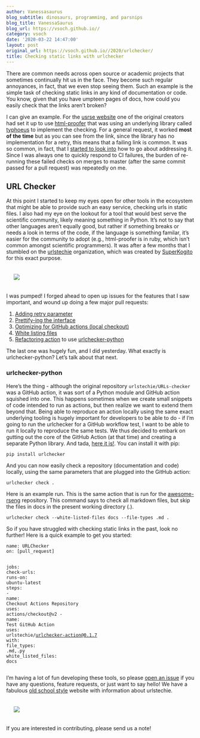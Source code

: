 ```yaml
---
author: Vanessasaurus
blog_subtitle: dinosaurs, programming, and parsnips
blog_title: VanessaSaurus
blog_url: https://vsoch.github.io//
category: vsoch
date: '2020-03-22 14:47:00'
layout: post
original_url: https://vsoch.github.io//2020/urlchecker/
title: Checking static links with urlchecker
---
```


<p>There are common needs across open source or academic projects that sometimes 
continually hit us in the face. They become such regular annoyances, in fact,
that we even stop seeing them. Such an example is the simple task of checking
static links in any kind of documentation or code. You know, given that you
have umpteen pages of docs, how could you easily check that the links aren’t
broken?</p>

<p>I can give an example. For the <a href="https://us-rse.org" target="_blank">usrse website</a> one of the original
creators had set it up to use <a href="https://github.com/gjtorikian/html-proofer" target="_blank">html-proofer</a> 
that was using an underlying library called <a href="https://github.com/typhoeus/typhoeus/issues/182" target="_blank">typhoeus</a> 
to implement the checking. For a general request, it worked <strong>most of the time</strong> but as you can see
from the link, since the library has no implementation for a retry, this means that a failing
link is common. It was so common, in fact, that I <a href="https://github.com/USRSE/usrse.github.io/issues/171" target="_blank">started to look into</a> how to go about addressing it. Since I was always one to quickly respond to CI
failures, the burden of re-running these failed checks on merges to master (after
the same commit passed for a pull request) was repeatedly on me.</p>

<h2 id="url-checker">URL Checker</h2>

<p>At this point I started to keep my eyes open for other tools in the ecosystem that
might be able to provide such an easy service, checking urls in static files.
I also had my eye on the lookout for a tool that would best serve the scientific
community, likely meaning something in Python. It’s not to say that other languages aren’t
equally good, but rather if something breaks or needs a look in terms of the code,
if the language is something familar, it’s easier for the community to adopt (e.g.,
html-proofer is in ruby, which isn’t common amongst scientific programmers).
It was after a few months that I stumbled on the <a href="https://github.com/urlstechie" target="_blank">urlstechie</a> organization, 
which was created by <a href="https://github.com/SuperKogito" target="_blank">SuperKogito</a> for this exact purpose.</p>

<div style="padding: 20px;">
<img src="https://raw.githubusercontent.com/urlstechie/urlchecker-python/master/docs/urlstechie.png" />
</div>

<p>I was pumped! I forged ahead to open up issues for the features that I saw important,
and wound up doing a few major pull requests:</p>

<ol class="custom-counter">
  <li><a href="https://github.com/urlstechie/urlchecker-action/pull/17" target="_blank">Adding retry parameter</a></li>
  <li><a href="https://github.com/urlstechie/urlchecker-action/pull/19" target="_blank">Prettify-ing the interface</a></li>
  <li><a href="https://github.com/urlstechie/urlchecker-action/pull/24" target="_blank">Optimizing for GitHub actions (local checkout)</a></li>
  <li><a href="https://github.com/urlstechie/urlchecker-action/pull/30" target="_blank">White listing files</a></li>
  <li><a href="https://github.com/urlstechie/urlchecker-action/pull/36" target="_blank">Refactoring action</a> to use <a href="https://github.com/urlstechie/urlchecker-python" target="_blank">urlchecker-python</a></li>
</ol>

<p>The last one was hugely fun, and I did yesterday. What exactly is urlchecker-python? Let’s
talk about that next.</p>

<h3 id="urlchecker-python">urlchecker-python</h3>

<p>Here’s the thing - although the original repository <code class="language-plaintext highlighter-rouge">urlstechie/URLs-checker</code> was a GitHub action, 
it was sort of a Python module and GitHub action squished into one. This happens sometimes when we 
create small snippets of code intended to run as actions, but then realize we want to extend them
beyond that. Being able to reproduce an action locally using the same exact underlying tooling 
is hugely important for developers to be able to do - if I’m going to run the urlchecker for a GitHub workflow test, 
I want to be able to run it locally to reproduce the same tests. We thus
decided to embark on gutting out the core of the GitHub Action (at that time)
and creating a separate Python library. And tada, <a href="https://github.com/urlstechie/urlchecker-python" target="_blank">here it is!</a>.
You can install it with pip:</p>

<div class="language-bash highlighter-rouge"><div class="highlight"><pre class="highlight"><code>pip <span class="nb">install </span>urlchecker
</code></pre></div></div>

<p>And you can now easily check a repository (documentation and code) locally, using the
same parameters that are plugged into the GitHub action:</p>

<div class="language-bash highlighter-rouge"><div class="highlight"><pre class="highlight"><code>urlchecker check <span class="nb">.</span>
</code></pre></div></div>

<p>Here is an example run. This is the same action that is run for the <a href="https://github.com/rseng/awesome-rseng/blob/master/.github/workflows/urlchecker.yml" target="_blank">awesome-rseng</a> repository. This command says to check all markdown files,
but skip the files in docs in the present working directory (.).</p>

<div class="language-bash highlighter-rouge"><div class="highlight"><pre class="highlight"><code>urlchecker check <span class="nt">--white-listed-files</span> docs <span class="nt">--file-types</span> .md <span class="nb">.</span>
</code></pre></div></div>



<p>So if you have struggled with checking static links in the past, look no further!
Here is a quick example to get you started:</p>

<div class="language-yaml highlighter-rouge"><div class="highlight"><pre class="highlight"><code><span class="na">name</span><span class="pi">:</span> <span class="s">URLChecker</span>
<span class="na">on</span><span class="pi">:</span> <span class="pi">[</span><span class="nv">pull_request</span><span class="pi">]</span>

<span class="na">jobs</span><span class="pi">:</span>
  <span class="na">check-urls</span><span class="pi">:</span>
    <span class="na">runs-on</span><span class="pi">:</span> <span class="s">ubuntu-latest</span>
    <span class="na">steps</span><span class="pi">:</span>
    <span class="pi">-</span> <span class="na">name</span><span class="pi">:</span> <span class="s">Checkout Actions Repository</span>
      <span class="na">uses</span><span class="pi">:</span> <span class="s">actions/checkout@v2</span>
    <span class="pi">-</span> <span class="na">name</span><span class="pi">:</span> <span class="s">Test GitHub Action</span>
      <span class="na">uses</span><span class="pi">:</span> <span class="s">urlstechie/urlchecker-action@0.1.7</span>
      <span class="na">with</span><span class="pi">:</span> 
        <span class="na">file_types</span><span class="pi">:</span> <span class="s">.md,.py</span>
        <span class="na">white_listed_files</span><span class="pi">:</span> <span class="s">docs</span>
</code></pre></div></div>

<p>I’m having a lot of fun developing these tools, so please <a href="https://github.com/urlstechie/urlchecker-action/issues" target="_blank">open an issue</a> if you have any questions, feature requests, or just want to say hello! We have
a fabulous <a href="https://urlstechie.github.io/" target="_blank">old school style</a> website
with information about urlstechie.</p>

<div style="padding: 20px;">
<img src="https://raw.githubusercontent.com/vsoch/vsoch.github.io/master/assets/images/posts/urlstechie/urlstechie.png" />
</div>

<p>If you are interested in contributing, please send
us a note!</p>